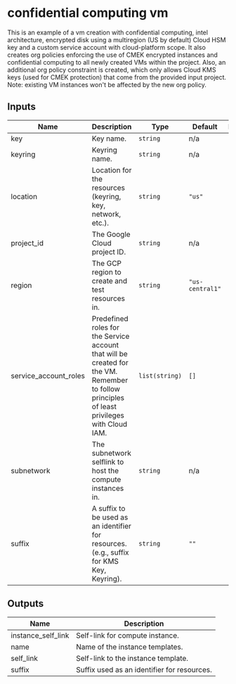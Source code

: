 # confidential computing vm

This is an example of a vm creation with confidential computing,
intel architecture, encrypted disk using a multiregion (US by default)
Cloud HSM key and a custom service account with cloud-platform scope.
It also creates org policies enforcing the use of CMEK encrypted instances
and confidential computing to all newly created VMs within the project.
Also, an additional org policy constraint is created, which only allows
Cloud KMS keys (used for CMEK protection) that come from the provided input project.
Note: existing VM instances won't be affected by the new org policy.

<!-- BEGINNING OF PRE-COMMIT-TERRAFORM DOCS HOOK -->
## Inputs

| Name | Description | Type | Default | Required |
|------|-------------|------|---------|:--------:|
| key | Key name. | `string` | n/a | yes |
| keyring | Keyring name. | `string` | n/a | yes |
| location | Location for the resources (keyring, key, network, etc.). | `string` | `"us"` | no |
| project\_id | The Google Cloud project ID. | `string` | n/a | yes |
| region | The GCP region to create and test resources in. | `string` | `"us-central1"` | no |
| service\_account\_roles | Predefined roles for the Service account that will be created for the VM. Remember to follow principles of least privileges with Cloud IAM. | `list(string)` | `[]` | no |
| subnetwork | The subnetwork selflink to host the compute instances in. | `string` | n/a | yes |
| suffix | A suffix to be used as an identifier for resources. (e.g., suffix for KMS Key, Keyring). | `string` | `""` | no |

## Outputs

| Name | Description |
|------|-------------|
| instance\_self\_link | Self-link for compute instance. |
| name | Name of the instance templates. |
| self\_link | Self-link to the instance template. |
| suffix | Suffix used as an identifier for resources. |

<!-- END OF PRE-COMMIT-TERRAFORM DOCS HOOK -->

